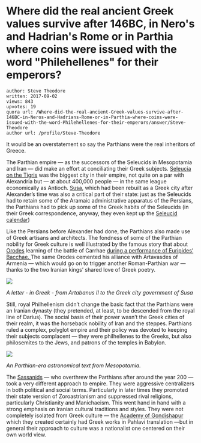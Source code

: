 # Where did the real ancient Greek values survive after 146BC, in Nero's and Hadrian's Rome or in Parthia where coins were issued with the word "Philehellenes" for their emperors?

	author: Steve Theodore
	written: 2017-09-02
	views: 843
	upvotes: 19
	quora url: /Where-did-the-real-ancient-Greek-values-survive-after-146BC-in-Neros-and-Hadrians-Rome-or-in-Parthia-where-coins-were-issued-with-the-word-Philehellenes-for-their-emperors/answer/Steve-Theodore
	author url: /profile/Steve-Theodore


It would be an overstatement so say the Parthians were the real inheritors of Greece.

The Parthian empire — as the successors of the Seleucids in Mesopotamia and Iran — did make an effort at conciliating their Greek subjects. [Seleucia on the Tigris](http://www.livius.org/articles/place/seleucia-on-the-tigris/) was the biggest city in their empire, not quite on a par with Alexandria but — at about 400,000 people — in the same league economically as Antioch. [Susa](http://www.livius.org/articles/place/susa/), which had been rebuilt as a Greek city after Alexander’s time was also a critical part of their state: just as the Seleucids had to retain some of the Aramaic administrative apparatus of the Persians, the Parthians had to pick up some of the Greek habits of the Seleucids (in their Greek correspondence, anyway, they even kept up the [Seleucid calendar](https://en.wikipedia.org/wiki/Seleucid_era))

Like the Persians before Alexander had done, the Parthians also made use of Greek artisans and architects. The fondness of some of the Parthian nobility for Greek culture is well illustrated by the famous story that about [Orodes](https://en.wikipedia.org/wiki/Orodes_II_of_Parthia) learning of the battle of Carrhae [during a performance of Euripides’ Bacchae. ](http://penelope.uchicago.edu/Thayer/e/roman/texts/plutarch/lives/crassus*.html)The same Orodes cemented his alliance with Artavasdes of Armenia — which would go on to trigger another Roman-Parthian war — thanks to the two Iranian kings’ shared love of Greek poetry.

![](https://qph.fs.quoracdn.net/main-qimg-5d2589f8420707b14ceef18f42eef0fb)

_A letter - in Greek - from Artabanus II to the Greek city government of Susa_ 

Still, royal Philhellenism didn’t change the basic fact that the Parthians were an Iranian dynasty (they pretended, at least, to be descended from the royal line of Darius). The social basis of their power wasn’t the Greek cities of their realm, it was the horseback nobility of Iran and the steppes. Parthians ruled a complex, polyglot empire and their policy was devoted to keeping their subjects complacent — they were philhellenes to the Greeks, but also philosemites to the Jews, and patrons of the temples in Babylon.

![](https://qph.fs.quoracdn.net/main-qimg-d58c4a775e88be5a463c52ac3eec22c7)

_An Parthian-era astronomical text from Mesopotamia._ 

The [Sassanids](https://en.wikipedia.org/wiki/Sasanian_Empire) — who overthrew the Parthians after around the year 200 — took a very different approach to empire. They were aggressive centralizers in both political and social terms. Particularly in later times they promoted their state version of Zoroastrianism and suppressed rival religions, particularly Christianity and Manichaeism. This went hand in hand with a strong emphasis on Iranian cultural traditions and styles. They were not completely isolated from Greek culture — the [Academy of Gondishapur ](https://en.wikipedia.org/wiki/Academy_of_Gondishapur)which they created certainly had Greek works in Pahlavi translation —but in general their approach to culture was a nationalist one centered on their own world view.

